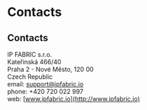 # Contacts

## Contacts

IP FABRIC s.r.o.  
Kateřinská 466/40  
Praha 2 - Nové Město, 120 00  
Czech Republic  
email: <support@ipfabric.io>  
phone: +420 720 022 997  
web: [www.ipfabric.io](http://www.ipfabric.io)
